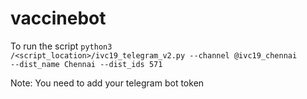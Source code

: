 # vaccinebot

To run the script
<code>python3 /<script_location>/ivc19_telegram_v2.py --channel @ivc19_chennai --dist_name Chennai --dist_ids 571</code>
  
  Note: You need to add your telegram bot token
